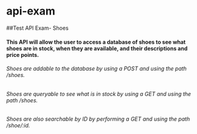 # api-exam
##Test API Exam- Shoes

#### This API will allow the user to access a database of shoes to see what shoes are in stock, when they are available, and their descriptions and price points.

###### Shoes are addable to the database by using a POST and using the path /shoes.

###### Shoes are queryable to see what is in stock by using a GET and using the path /shoes.

###### Shoes are also searchable by ID by performing a GET and using the path /shoe/:id.
